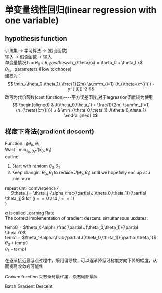 # 单变量线性回归(linear regression with one variable)

## hypothesis function

训练集 $\rightarrow$ 学习算法 $\rightarrow$ (假设函数)  
输入 $\rightarrow$ 假设函数 $\rightarrow$ 输入  
单变量情况 h = $\theta_0 + \theta_
Hypothesis:$h_{\theta}(x) = \theta_0 + \theta_1 x$  
$\theta_{i's}$ : parameters  (How to choose)  
建模为：
$$
\min_{\theta_0 \theta_1} \frac{1}{2m} \sum^m_{i=1} (h_{\theta}(x^{(i)}) -y^{ (i)})^2
$$
改写为代价函数(cost function)----平方误差函数,对于regression函数较为使用  
$$
\begin{aligned}
   & J(\theta_0,\theta_1) = \frac{1}{2m} \sum^m_{i=1} (h_{\theta}(x^{(i)}) \\
   & \min_{\theta_0,\theta_1} J(\theta_0,\theta_1)
\end{aligned}
$$

## 梯度下降法(gradient descent)

Function : $j(\theta_0,\theta_1)$  
Want : $\min_{\theta_0,\theta_1} J(\theta_0,\theta_1)$  
outline:

1. Start with random $\theta_0,\theta_1$
2. Keep changint $\theta_0,\theta_1$ to reduce $J(\theta_0,\theta_1)$ until we hopefully end up at a minimum

repeat until comvergence {  
    &emsp; $\theta_j = \theta_j -\alpha \frac{\partial J(\theta_0,\theta_1)}{\partial \theta_j}$ for ($j == 0$ and $j == 1$)  
}  

$\alpha$ is called Learning Rate  
The correct implementation of gradient descent: simultaneous updates:  

temp0 = $\theta_0-\alpha \frac{\partial J(\theta_0,\theta_1)}{\partial \theta_0}$  
temp1 = $\theta_1-\alpha \frac{\partial J(\theta_0,\theta_1)}{\partial \theta_1}$  
$\theta_0$ = temp0  
$\theta_1$ = temp1  

在逐渐接近最低点过程中，采用偏导数，可以逐渐降低沿梯度方向下降的幅度，从而提高收敛的可能性  

Convex function 只有全局最优接，没有局部最优  

Batch Gradient Descent  
